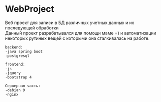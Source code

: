 # WebProject
Веб проект для записи в БД различных учетных данных и их последующей обработки    
Данный проект разрабатывался для помощи маме =) и автоматизации некоторых рутиных вещей с которыми она сталкивалась на работе.

    backend:
    -java spring boot
    -postgresql  
    
    frontend:
    -js
    -jquery
    -bootstrap 4
    
    Серверная часть:
    -debian 9
    -nginx
